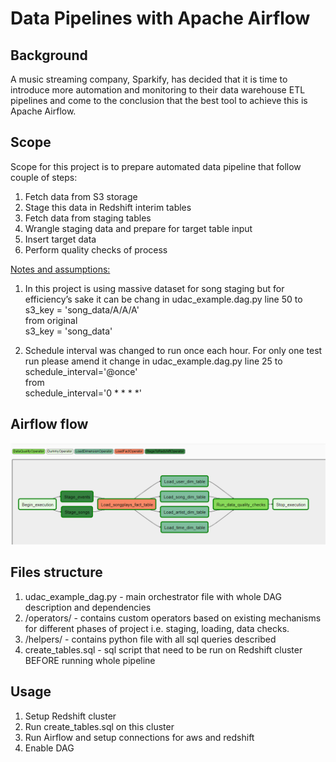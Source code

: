 # Data Pipelines with Apache Airflow

## Background

A music streaming company, Sparkify, has decided that it is time to introduce more automation and monitoring to their data warehouse ETL pipelines and come to the conclusion that the best tool to achieve this is Apache Airflow.

## Scope

Scope for this project is to prepare automated data pipeline that follow couple of steps:
<br/>
1. Fetch data from S3 storage
2. Stage this data in Redshift interim tables
3. Fetch data from staging tables
4. Wrangle staging data and prepare for target table input
5. Insert target data
6. Perform quality checks of process

<u>Notes and assumptions:</u>
1. In this project is using massive dataset for song staging but for efficiency’s sake it can be chang in udac_example.dag.py line 50 to <br/>    s3_key = 'song_data/A/A/A'
<br/>from original<br/>
s3_key = 'song_data'
   
2. Schedule interval was changed to run once each hour. For only one test run please amend it change in udac_example.dag.py line 25 to <br/>schedule_interval='@once'
<br/>from<br/>
schedule_interval='0 * * * *'
   
## Airflow flow
![](flow.png)

##  Files structure

1. udac_example_dag.py - main orchestrator file with whole DAG description and dependencies
2. /operators/ - contains custom operators based on existing mechanisms for different phases of project i.e. staging, loading, data checks.
3. /helpers/ - contains python file with all sql queries described
4. create_tables.sql - sql script that need to be run on Redshift cluster BEFORE running whole pipeline

## Usage 

1. Setup Redshift cluster
2. Run create_tables.sql on this cluster
3. Run Airflow and setup connections for aws and redshift
4. Enable DAG